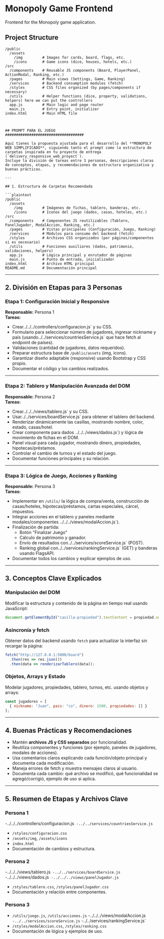 # Monopoly Game Frontend

Frontend for the Monopoly game application.

## Project Structure

```
/public
  /assets
    /img         # Images for cards, board, flags, etc.
    /icons       # Game icons (dice, houses, hotels, etc.)
/src
  /components    # Reusable JS components (Board, PlayerPanel, ActionModal, Ranking, etc.)
  /pages         # Main views (Settings, Game, Ranking)
  /services      # Backend consumption modules (fetch)
  /styles        # CSS files organized (by pages/components if necessary)
  /utils         # Helper functions (dice, property, validations, helpers) here we can put the controllers
  app.js         # Main logic and page router
  main.js        # Entry point, initializer
index.html       # Main HTML file



## PROMPT PARA EL JUEGO
####################################

Aquí tienes la propuesta ajustada para el desarrollo del **MONOPOLY WEB SIMPLIFICADO**, siguiendo tanto el prompt como la estructura de carpetas inspirada en tu proyecto de entrega (`delivery_responsive_web_proyect`).  
Incluye la división de tareas entre 3 personas, descripciones claras de conceptos, etapas, y recomendaciones de estructura organizativa y buenas prácticas.

---

## 1. Estructura de Carpetas Recomendada

```plaintext
/public
  /assets
    /img         # Imágenes de fichas, tablero, banderas, etc.
    /icons       # Iconos del juego (dados, casas, hoteles, etc.)
/src
  /components    # Componentes JS reutilizables (Tablero, PanelJugador, ModalAccion, Ranking, etc.)
  /pages         # Vistas principales (Configuración, Juego, Ranking)
  /services      # Módulos para consumo del backend (fetch)
  /styles        # Archivos CSS organizados (por páginas/componentes si es necesario)
  /utils         # Funciones auxiliares (dados, patrimonio, validaciones, helpers)
  app.js         # Lógica principal y enrutador de páginas
  main.js        # Punto de entrada, inicializador
index.html       # Archivo HTML principal
README.md        # Documentación principal
```

---

## 2. División en Etapas para 3 Personas

### **Etapa 1: Configuración Inicial y Responsive**
**Responsable:** Persona 1  
**Tareas:**
- Crear../../../controllers/configuracion.js` y su CSS.
- Formulario para seleccionar número de jugadores, ingresar nickname y país (usando../../services/countriesService.js` que hace fetch al endpoint de países).
- Validaciones (cantidad de jugadores, datos requeridos).
- Preparar estructura base de `/public/assets` (img, icons).
- Garantizar diseño adaptable (responsive) usando Bootstrap y CSS propio.
- Documentar el código y los cambios realizados.

---

### **Etapa 2: Tablero y Manipulación Avanzada del DOM**
**Responsable:** Persona 2  
**Tareas:**
- Crear../../../views/tablero.js` y su CSS.
- Usar../../services/boardService.js` para obtener el tablero del backend.
- Renderizar dinámicamente las casillas, mostrando nombre, color, estado, casas/hotel.
- Crear componente para dados ../../../views/dados.js`) y lógica de movimiento de fichas en el DOM.
- Panel visual para cada jugador, mostrando dinero, propiedades, hipotecas/préstamos.
- Controlar el cambio de turnos y el estado del juego.
- Documentar funciones principales y su relación.

---

### **Etapa 3: Lógica de Juego, Acciones y Ranking**
**Responsable:** Persona 3  
**Tareas:**
- Implementar en `/utils/` la lógica de compra/venta, construcción de casas/hoteles, hipotecas/préstamos, cartas especiales, cárcel, impuestos.
- Integrar acciones en el tablero y paneles mediante modales/componentes ../../../views/modalAccion.js`).
- Finalización de partida:
  - Botón "Finalizar Juego"
  - Cálculo de patrimonio y ganador.
  - Envío de resultados con../../services/scoreService.js` (POST).
  - Ranking global con../../services/rankingService.js` (GET) y banderas usando FlagsAPI.
- Documentar todos los cambios y explicar ejemplos de uso.

---

## 3. Conceptos Clave Explicados

### **Manipulación del DOM**
Modificar la estructura y contenido de la página en tiempo real usando JavaScript:
```js
document.getElementById("casilla-propiedad").textContent = propiedad.nombre;
```

### **Asincronía y fetch**
Obtener datos del backend usando `fetch` para actualizar la interfaz sin recargar la página:
```js
fetch("http://127.0.0.1:5000/board")
  .then(res => res.json())
  .then(data => renderizarTablero(data));
```

### **Objetos, Arrays y Estado**
Modelar jugadores, propiedades, tablero, turnos, etc. usando objetos y arrays:
```js
const jugadores = [
  { nickname: "Juan", pais: "co", dinero: 1500, propiedades: [] }
];
```

---

## 4. Buenas Prácticas y Recomendaciones

- Mantén **archivos JS y CSS separados** por funcionalidad.
- Reutiliza componentes y funciones (por ejemplo, paneles de jugadores, modales de acciones).
- Usa comentarios claros explicando cada función/objeto principal y documenta cada modificación.
- Maneja errores de fetch y muestra mensajes claros al usuario.
- Documenta cada cambio: qué archivo se modificó, qué funcionalidad se agregó/corrigió, ejemplo de uso si aplica.

---

## 5. Resumen de Etapas y Archivos Clave

### **Persona 1**
-../../../controllers/configuracion.js`
-../../services/countriesService.js`
- `/styles/configuracion.css`
- `/assets/img`, `/assets/icons`
- `index.html`
- Documentación de cambios y estructura.

### **Persona 2**
-../../../views/tablero.js`
-../../services/boardService.js`
-../../../views/dados.js`
-../../../views/panelJugador.js`
- `/styles/tablero.css`, `/styles/panelJugador.css`
- Documentación y relación entre componentes.

### **Persona 3**
- `/utils/juego.js`, `/utils/acciones.js`
-../../../views/modalAccion.js`
-../../services/scoreService.js`
-../../services/rankingService.js`
- `/styles/modalAccion.css`, `/styles/ranking.css`
- Documentación de lógica y ejemplos de uso.
